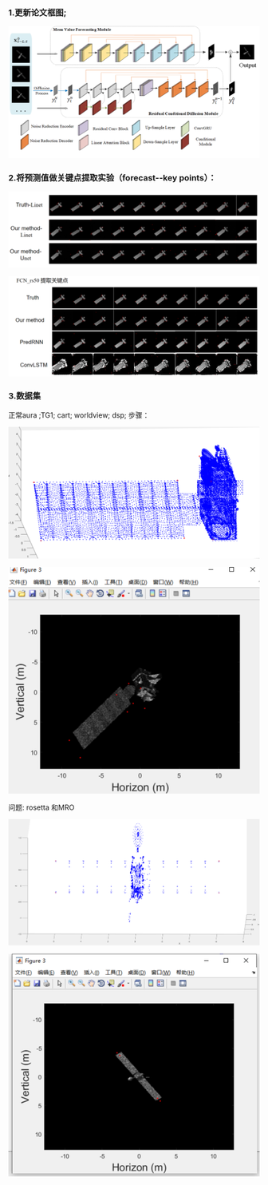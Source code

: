 ### 1.更新论文框图;

![论文visio图5.7深夜](img/论文visio图5.7深夜.png)

### 2.将预测值做关键点提取实验（forecast--key points）：

![1715062651467](img/1715062651467.png)

![1715062677042](img/1715062677042.png)

###  3.数据集
正常aura ;TG1; cart;  worldview; dsp; 
步骤：

![1715063636281](img/1715063636281.png)

![r1c9rnpn](img/r1c9rnpn.png)

问题: rosetta 和MRO

![1715063362878](img/1715063362878.png)

![1715063380412](img/1715063380412.png)
